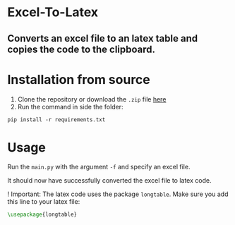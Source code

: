# Excel-To-Latex
## Converts an excel file to an latex table and copies the code to the clipboard.

# Installation from source
1. Clone the repository or download the `.zip` file [here](https://github.com/LarsZauberer/Excel-To-Latex/releases)
2. Run the command in side the folder: 
```
pip install -r requirements.txt
```

# Usage
Run the `main.py` with the argument `-f` and specify an
excel file.

It should now have successfully converted the excel file to latex code.

! Important: The latex code uses the package `longtable`. Make sure you add this line to your latex file:
```Latex
\usepackage{longtable}
```
